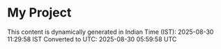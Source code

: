 # My Project

This content is dynamically generated in Indian Time (IST): 2025-08-30 11:29:58 IST
Converted to UTC: 2025-08-30 05:59:58 UTC
